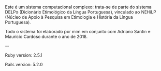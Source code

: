 Este é um sistema computacional complexo: trata-se de parte do sistema DELPo (Dicionário Etimológico da Língua Portuguesa), vinculado ao
NEHiLP (Núcleo de Apoio à Pesquisa em Etimologia e História da Língua Portuguesa).

Todo o sistema foi elaborado por mim em conjunto com Adriano Santin e
Mauricio Cardoso durante o ano de 2018.

--

Ruby version: 2.5.1

Rails version: 5.2.0
